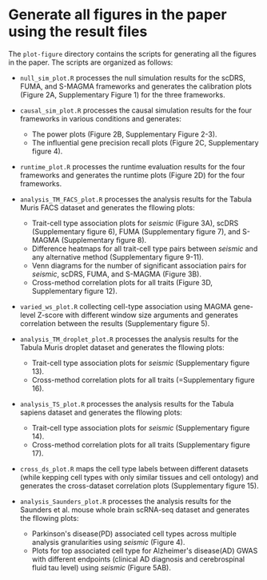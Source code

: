 # Generate all figures in the paper using the result files
The `plot-figure` directory contains the scripts for generating all the figures in the paper. The scripts are organized as follows:

- `null_sim_plot.R` processes the null simulation results for the scDRS, FUMA, and S-MAGMA frameworks and generates the calibration plots (Figure 2A, Supplementary Figure 1) for the three frameworks.

- `causal_sim_plot.R` processes the causal simulation results for the four frameworks in various conditions and generates:
    - The power plots (Figure 2B, Supplementary Figure 2-3). 
    - The influential gene precision recall plots (Figure 2C, Supplementary figure 4).

- `runtime_plot.R` processes the runtime evaluation results for the four frameworks and generates the runtime plots (Figure 2D) for the four frameworks. 

- `analysis_TM_FACS_plot.R` processes the analysis results for the Tabula Muris FACS dataset and generates the fllowing plots: 
    - Trait-cell type association plots for _seismic_ (Figure 3A), scDRS (Supplementary figure 6), FUMA (Supplementary figure 7), and S-MAGMA (Supplementary figure 8).
    - Difference heatmaps for all trait-cell type pairs between _seismic_ and any alternative method (Supplementary figure 9-11).
    - Venn diagrams for the number of significant association pairs for _seismic_, scDRS, FUMA, and S-MAGMA (Figure 3B).
    - Cross-method correlation plots for all traits (Figure 3D, Supplementary figure 12).

- `varied_ws_plot.R` collecting cell-type association using MAGMA gene-level Z-score with different window size arguments and generates correlation between the results (Supplementary figure 5).

- `analysis_TM_droplet_plot.R` processes the analysis results for the Tabula Muris droplet dataset and generates the fllowing plots: 
    - Trait-cell type association plots for _seismic_ (Supplementary figure 13).
    - Cross-method correlation plots for all traits (=Supplementary figure 16).

- `analysis_TS_plot.R` processes the analysis results for the Tabula sapiens dataset and generates the fllowing plots: 
    - Trait-cell type association plots for _seismic_ (Supplementary figure 14).
    - Cross-method correlation plots for all traits (Supplementary figure 17).

- `cross_ds_plot.R` maps the cell type labels between different datasets (while kepping cell types with only similar tissues and cell ontology) and generates the cross-dataset correlation plots (Supplementary figure 15).

- `analysis_Saunders_plot.R` processes the analysis results for the Saunders et al. mouse whole brain scRNA-seq dataset and generates the fllowing plots: 
    - Parkinson's disease(PD) associated cell types across multiple analysis granularities using _seismic_ (Figure 4).
    - Plots for top associated cell type for Alzheimer's disease(AD) GWAS with different endpoints (clinical AD diagnosis and cerebrospinal fluid tau level) using _seismic_ (Figure 5AB).

